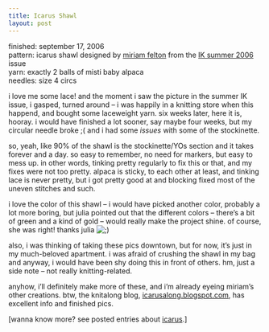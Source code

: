 ```yaml
---
title: Icarus Shawl
layout: post
---
```


<div class="slideshow">
  <txp:jmr_gallery category="497" />
</div>

finished: september 17, 2006  
pattern: icarus shawl designed by [miriam felton][1] from the [IK summer 2006][2] issue  
yarn: exactly 2 balls of misti baby alpaca  
needles: size 4 circs

i love me some lace! and the moment i saw the picture in the summer IK issue, i gasped, turned around &#8211; i was happily in a knitting store when this happend, and bought some laceweight yarn. six weeks later, here it is, hooray. i would have finished a lot sooner, say maybe four weeks, but my circular needle broke ;( and i had some *issues* with some of the stockinette. 

so, yeah, like 90% of the shawl is the stockinette/YOs section and it takes forever and a day. so easy to remember, no need for markers, but easy to mess up. in other words, tinking pretty regularly to fix this or that, and my fixes were not too pretty. alpaca is sticky, to each other at least, and tinking lace is never pretty, but i got pretty good at and blocking fixed most of the uneven stitches and such. 

i love the color of this shawl &#8211; i would have picked another color, probably a lot more boring, but julia pointed out that the different colors &#8211; there&#8217;s a bit of green and a kind of gold &#8211; would really make the project shine. of course, she was right! thanks julia <img src="http://localhost:8888/wordpress/wp-includes/images/smilies/icon_wink.gif" alt=";)" class="wp-smiley" />

also, i was thinking of taking these pics downtown, but for now, it&#8217;s just in my much-beloved apartment. i was afraid of crushing the shawl in my bag and anyway, i would have been shy doing this in front of others. hm, just a side note &#8211; not really knitting-related.

anyhow, i&#8217;ll definitely make more of these, and i&#8217;m already eyeing miriam&#8217;s other creations. btw, the knitalong blog, [icarusalong.blogspot.com][3], has excellent info and finished pics. 

[wanna know more? see posted entries about [icarus][4].]

 [1]: http://www.mimknits.com/wordpress/
 [2]: http://www.interweave.com/knit/interweave_knits/preview/2006_summer.asp
 [3]: http://icarusalong.blogspot.com/
 [4]: http://mellowtrouble.net/journal/?c=icarus